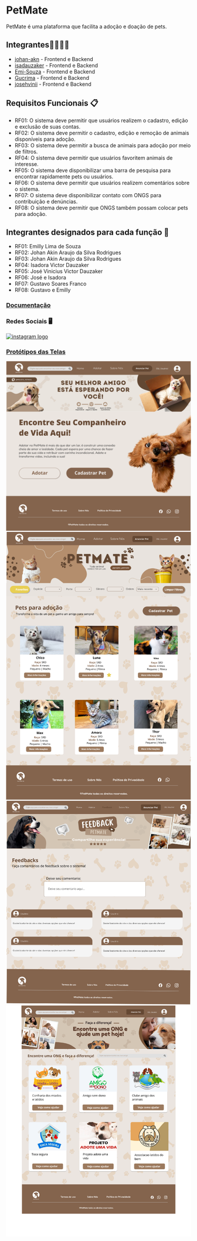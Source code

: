 # PetMate
PetMate é uma plataforma que facilita a adoção e doação de pets.

## Integrantes👨‍💻👩‍💻
- [johan-akn](https://github.com/johan-akn) - Frontend e Backend
- [isadauzaker](https://github.com/isadauzaker) - Frontend e Backend
- [Emi-Souza](https://github.com/Emi-Souza) - Frontend e Backend
- [Gucrima](https://github.com/Gucrima) - Frontend e Backend
- [josehvinii](https://github.com/josehvinii) - Frontend e Backend

## Requisitos Funcionais 📋

- RF01: O sistema deve permitir que usuários realizem o cadastro, edição e exclusão de suas contas.
- RF02: O sistema deve permitir o cadastro, edição e remoção de animais disponíveis para adoção.
- RF03: O sistema deve permitir a busca de animais para adoção por meio de filtros.
- RF04: O sistema deve permitir que usuários favoritem animais de interesse.
- RF05: O sistema deve disponibilizar uma barra de pesquisa para encontrar rapidamente pets ou usuários.
- RF06: O sistema deve permitir que usuários realizem comentários sobre o sistema.
- RF07: O sistema deve disponibilizar contato com ONGS para contribuição e denúncias. 
- RF08: O sistema deve permitir que ONGS também possam colocar pets para adoção.


## Integrantes designados para cada função 📝

- RF01: Emilly Lima de Souza
- RF02: Johan Akin Araujo da Silva Rodrigues
- RF03: Johan Akin Araujo da Silva Rodrigues
- RF04: Isadora Victor Dauzaker
- RF05: José Vinicius Victor Dauzaker
- RF06: José e Isadora
- RF07: Gustavo Soares Franco
- RF08: Gustavo e Emilly
  
### [Documentação](https://docs.google.com/document/d/1TBU8-_BPHwepaxgek6Jtyi0G4E04BuEELcBfpENMvl4/edit?tab=t.0)
### Redes Sociais 🖥️
<a href="https://www.instagram.com/projeto_petmate/followers/?next=%2F"><img src="https://img.shields.io/static/v1?message=Instagram&logo=instagram&label=&color=E4405F&logoColor=white&labelColor=&style=for-the-badge" height="35" alt="instagram logo"  /></a>

### [Protótipos das Telas](https://www.figma.com/design/YRC8YzLZYwYbdF6OqDJS6x/SA-PETMATE?node-id=0-1&p=f&t=5ulL8xjbUlvHqR8s-0)
![printTelas1](./LinksPostagens/printsTelaSA3/Group135.png)
![printTelas2](./LinksPostagens/printsTelaSA3/Group145.png)
![printTelas3](./LinksPostagens/printsTelaSA3/Group147.png)
![printTelas4](./LinksPostagens/printsTelaSA3/Group150.png)

